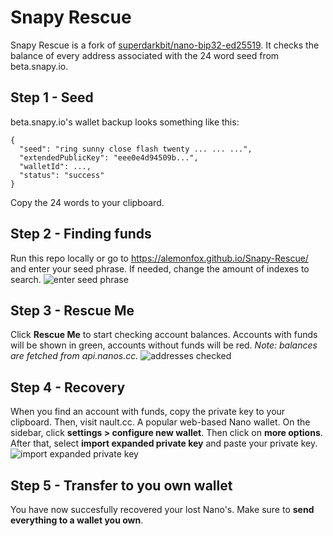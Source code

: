 # Snapy Rescue
Snapy Rescue is a fork of [superdarkbit/nano-bip32-ed25519](https://github.com/superdarkbit/nano-bip32-ed25519). It checks the balance of every address associated with the 24 word seed from beta.snapy.io.

## Step 1 - Seed
beta.snapy.io's wallet backup looks something like this:

    {
      "seed": "ring sunny close flash twenty ... ... ...",
      "extendedPublicKey": "eee0e4d94509b...",
      "walletId": ...,
      "status": "success"
    }
Copy the 24 words to your clipboard.

## Step 2 - Finding funds
Run this repo locally or go to https://alemonfox.github.io/Snapy-Rescue/ and enter your seed phrase. If needed, change the amount of indexes to search.
![enter seed phrase](https://i.imgur.com/o7flEot.png)

## Step 3 - Rescue Me
Click **Rescue Me** to start checking account balances. Accounts with funds will be shown in green, accounts without funds will be red. 
*Note: balances are fetched from api.nanos.cc.*
![addresses checked](https://i.imgur.com/rAAvI0n.png)

## Step 4 - Recovery
When you find an account with funds, copy the private key to your clipboard. Then, visit nault.cc. A popular web-based Nano wallet. On the sidebar, click **settings > configure new wallet**. Then click on **more options**. After that, select **import expanded private key** and paste your private key.
![import expanded private key](https://i.imgur.com/5u6Dr6N.png)

## Step 5 - Transfer to you own wallet
You have now succesfully recovered your lost Nano's. Make sure to **send everything to a wallet you own**.
